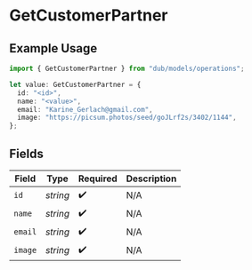 # GetCustomerPartner

## Example Usage

```typescript
import { GetCustomerPartner } from "dub/models/operations";

let value: GetCustomerPartner = {
  id: "<id>",
  name: "<value>",
  email: "Karine_Gerlach@gmail.com",
  image: "https://picsum.photos/seed/goJLrf2s/3402/1144",
};
```

## Fields

| Field              | Type               | Required           | Description        |
| ------------------ | ------------------ | ------------------ | ------------------ |
| `id`               | *string*           | :heavy_check_mark: | N/A                |
| `name`             | *string*           | :heavy_check_mark: | N/A                |
| `email`            | *string*           | :heavy_check_mark: | N/A                |
| `image`            | *string*           | :heavy_check_mark: | N/A                |